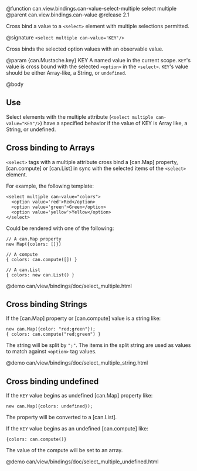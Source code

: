 @function can.view.bindings.can-value-select-multiple select multiple
@parent can.view.bindings.can-value
@release 2.1

Cross bind a value to a `<select>` element with multiple selections permitted.

@signature `<select multiple can-value='KEY'/>`

Cross binds the selected option values with an observable value.

@param {can.Mustache.key} KEY A named value in the current 
scope. `KEY`'s value is cross bound with the selected `<option>` in
the `<select>`. `KEY`'s value should be either Array-like, a String,
or `undefined`.

@body

## Use

Select elements with the multiple attribute (`<select multiple can-value="KEY"/>`)
have a specified behavior if the value of KEY is Array like, a String, or 
undefined.

## Cross binding to Arrays

`<select>` tags with a multiple attribute cross bind
a [can.Map] property, [can.compute] or [can.List]
in sync with the selected items of the `<select>` element.

For example, the following template:

    <select multiple can-value="colors">
      <option value='red'>Red</option>
      <option value='green'>Green</option>
      <option value='yellow'>Yellow</option>
    </select>

Could be rendered with one of the following:

    // A can.Map property
    new Map({colors: []})

    // A compute
    { colors: can.compute([]) }

    // A can.List
    { colors: new can.List() }
    
@demo can/view/bindings/doc/select_multiple.html

## Cross binding Strings

If the [can.Map] property or [can.compute] value is a 
string like:

    new can.Map({color: "red;green"});
    { colors: can.compute("red;green") }

The string will be split by `";"`. The items in the split
string are used as values to match against `<option>` tag values.

@demo can/view/bindings/doc/select_multiple_string.html

## Cross binding undefined 

If the `KEY` value begins as undefined [can.Map] property like:

    new can.Map({colors: undefined});
    
The property will be converted to a [can.List].

If the `KEY` value begins as an undefined [can.compute] like:
    
    {colors: can.compute()}

The value of the compute will be set to an array.

@demo can/view/bindings/doc/select_multiple_undefined.html